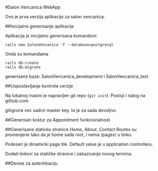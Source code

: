 #Salon Vencanica WebApp

Ovo je prva verzija aplikacije za salon vencanica.

##Inicijalno generisanje aplikacije

Aplikacija je inicijalno generisana komandom:
```rails
rails new SalonVencanica -T --database=postgresql
```

Onda su komandama
```rails
rails db:create
rails db:migrate
```
generisane baze: SalonVencanica_development i SalonVencanica_test.

##Uspostavljanje kontrole verzije

Na lokalnoj masini je napravljen git repo (`git init`). Postoji i nalog na github.com.

gitignore vec sadrzi master key. to je za sada dovoljno.

##Generisan kostur za Appointment funkcionalnost

##Generisane staticke stranice _Home_, _About_, _Contact_
Routes su promenjene tako da je home sada root, i nema /pages/ u linku.

Podesen je dinamicki page tile.
Default value je u application controlleru.

Dodati linkovi za statičke stranice i zakazivanje novog termina.

##Devise za autentikaciju